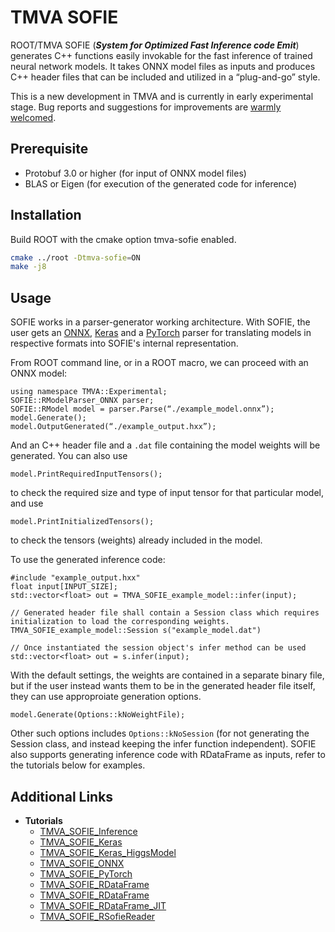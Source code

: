 
# TMVA SOFIE

ROOT/TMVA SOFIE (___System for Optimized Fast Inference code Emit___) generates C++ functions easily invokable for the fast inference of trained neural network models. It takes ONNX model files as inputs and produces C++ header files that can be included and utilized in a “plug-and-go” style.

This is a new development in TMVA and is currently in early experimental stage. Bug reports and suggestions for improvements are [warmly welcomed](mailto:Lorenzo.Moneta@cern.ch).


## Prerequisite
- Protobuf 3.0 or higher (for input of ONNX model files)
- BLAS or Eigen (for execution of the generated code for inference)

## Installation

Build ROOT with the cmake option tmva-sofie enabled.

```bash
cmake ../root -Dtmva-sofie=ON
make -j8
```

## Usage
SOFIE works in a parser-generator working architecture. With SOFIE, the user gets an [ONNX](https://github.com/root-project/root/tree/master/tmva/sofie_parsers), [Keras](https://github.com/root-project/root/blob/master/tmva/pymva/src/RModelParser_Keras.cxx) and a [PyTorch](https://github.com/root-project/root/blob/master/tmva/pymva/src/RModelParser_PyTorch.cxx) parser for translating models in respective formats into SOFIE's internal representation.

From ROOT command line, or in a ROOT macro, we can proceed with an ONNX model:

    using namespace TMVA::Experimental;
    SOFIE::RModelParser_ONNX parser;
    SOFIE::RModel model = parser.Parse(“./example_model.onnx”);
    model.Generate();
    model.OutputGenerated(“./example_output.hxx”);

And an C++ header file and a `.dat` file containing the model weights will be generated. You can also use

    model.PrintRequiredInputTensors();

to check the required size and type of input tensor for that particular model, and use

    model.PrintInitializedTensors();

to check the tensors (weights) already included in the model.

To use the generated inference code:

    #include "example_output.hxx"
    float input[INPUT_SIZE];
    std::vector<float> out = TMVA_SOFIE_example_model::infer(input);

    // Generated header file shall contain a Session class which requires initialization to load the corresponding weights.
    TMVA_SOFIE_example_model::Session s("example_model.dat")

    // Once instantiated the session object's infer method can be used
    std::vector<float> out = s.infer(input);

With the default settings, the weights are contained in a separate binary file, but if the user instead wants them to be in the generated header file itself, they can use approproiate generation options.

    model.Generate(Options::kNoWeightFile);

Other such options includes `Options::kNoSession` (for not generating the Session class, and instead keeping the infer function independent).
SOFIE also supports generating inference code with RDataFrame as inputs, refer to the tutorials below for examples.


## Additional Links

- **Tutorials**
    - [TMVA_SOFIE_Inference](https://github.com/root-project/root/blob/master/tutorials/tmva/TMVA_SOFIE_Inference.py)
    - [TMVA_SOFIE_Keras](https://github.com/root-project/root/blob/master/tutorials/tmva/TMVA_SOFIE_Keras.C)
    - [TMVA_SOFIE_Keras_HiggsModel](https://github.com/root-project/root/blob/master/tutorials/tmva/TMVA_SOFIE_Keras_HiggsModel.C)
    - [TMVA_SOFIE_ONNX](https://github.com/root-project/root/blob/master/tutorials/tmva/TMVA_SOFIE_ONNX.C)
    - [TMVA_SOFIE_PyTorch](https://github.com/root-project/root/blob/master/tutorials/tmva/TMVA_SOFIE_PyTorch.C)
    - [TMVA_SOFIE_RDataFrame](https://github.com/root-project/root/blob/master/tutorials/tmva/TMVA_SOFIE_RDataFrame.C)
    - [TMVA_SOFIE_RDataFrame](https://github.com/root-project/root/blob/master/tutorials/tmva/TMVA_SOFIE_RDataFrame.py)
    - [TMVA_SOFIE_RDataFrame_JIT](https://github.com/root-project/root/blob/master/tutorials/tmva/TMVA_SOFIE_RDataFrame_JIT.C)
    - [TMVA_SOFIE_RSofieReader](https://github.com/root-project/root/blob/master/tutorials/tmva/TMVA_SOFIE_RSofieReader.C)

